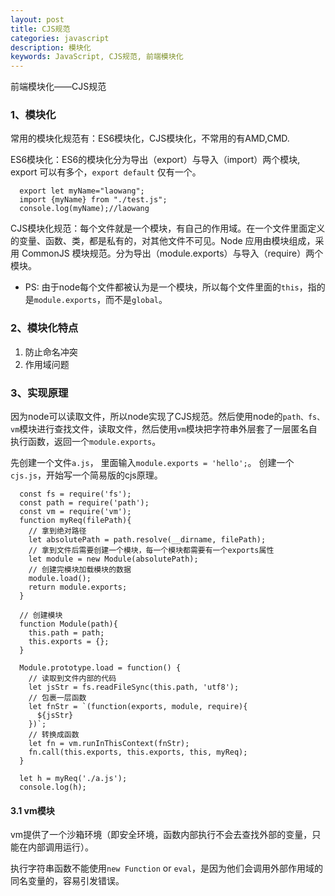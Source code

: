 ```yaml
---
layout: post
title: CJS规范
categories: javascript
description: 模块化
keywords: JavaScript, CJS规范, 前端模块化
---
```


前端模块化——CJS规范


### 1、模块化

常用的模块化规范有：ES6模块化，CJS模块化，不常用的有AMD,CMD.


ES6模块化：ES6的模块化分为导出（export）与导入（import）两个模块, export 可以有多个，`export default` 仅有一个。

```
  export let myName="laowang";
  import {myName} from "./test.js";
  console.log(myName);//laowang
```

CJS模块化规范：每个文件就是一个模块，有自己的作用域。在一个文件里面定义的变量、函数、类，都是私有的，对其他文件不可见。Node 应用由模块组成，采用 CommonJS 模块规范。分为导出（module.exports）与导入（require）两个模块。

- PS: 由于node每个文件都被认为是一个模块，所以每个文件里面的`this`，指的是`module.exports`，而不是`global`。


### 2、模块化特点

1. 防止命名冲突
2. 作用域问题


### 3、实现原理

因为node可以读取文件，所以node实现了CJS规范。然后使用node的`path、fs、vm`模块进行查找文件，读取文件，然后使用`vm`模块把字符串外层套了一层匿名自执行函数，返回一个`module.exports`。 

先创建一个文件`a.js`， 里面输入`module.exports = 'hello';`。
创建一个`cjs.js`，开始写一个简易版的cjs原理。

```
  const fs = require('fs');
  const path = require('path');
  const vm = require('vm');
  function myReq(filePath){
    // 拿到绝对路径
    let absolutePath = path.resolve(__dirname, filePath);
    // 拿到文件后需要创建一个模块，每一个模块都需要有一个exports属性
    let module = new Module(absolutePath);
    // 创建完模块加载模块的数据
    module.load();
    return module.exports;
  }

  // 创建模块
  function Module(path){
    this.path = path;
    this.exports = {};
  }

  Module.prototype.load = function() {
    // 读取到文件内部的代码
    let jsStr = fs.readFileSync(this.path, 'utf8');
    // 包裹一层函数
    let fnStr = `(function(exports, module, require){
      ${jsStr}
    })`;
    // 转换成函数
    let fn = vm.runInThisContext(fnStr);
    fn.call(this.exports, this.exports, this, myReq);
  }

  let h = myReq('./a.js');
  console.log(h);
```


#### 3.1 vm模块

vm提供了一个沙箱环境（即安全环境，函数内部执行不会去查找外部的变量，只能在内部调用运行）。

执行字符串函数不能使用`new Function` or `eval`，是因为他们会调用外部作用域的同名变量的，容易引发错误。









